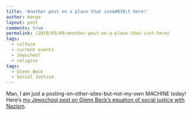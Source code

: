 ```yaml
---
title: 'Another post on a place that isn&#039;t here!'
author: Harpo
layout: post
comments: true
permalink: /2010/03/09/another-post-on-a-place-that-isnt-here/
tags:
  - culture
  - current events
  - Jewschool
  - religion
tags:
  - Glenn Beck
  - Social Justice
---
```

Man, I am just a posting-on-other-sites-but-not-my-own MACHINE today! Here&#8217;s <a href="http://jewschool.com/2010/03/09/21611/glenn-beck-social-justice-not-on-my-watch/" target="_blank">my Jewschool post on Glenn Beck&#8217;s equation of social justice with Nazism</a>.